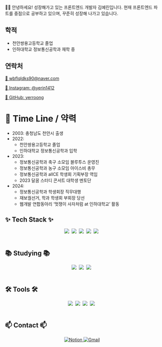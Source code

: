 <aside>
👋🏻 안녕하세요! 성장해가고 있는 프론트엔드 개발자 김예린입니다. 현재 프론트엔드 파트를 중점으로 공부하고 있으며, 꾸준히 성장해 나가고 있습니다.
</aside>

## 학적

- 천안쌍용고등학교 졸업
- 인하대학교 정보통신공학과 재학 중

## 연락처

[📧 wbflqldks90@naver.com](mailto:wbflqldks90@naver.com)

[📱 Instagram: @yerin1412](https://www.instagram.com/yerin1412?igsh=MnF5a2wyYjh5aGhz)

[📁 GitHub: yerroong](https://github.com/yerroong)

# 📅 Time Line / 약력

- 2003: 충청남도 천안시 출생
- 2022:
    - 천안쌍용고등학교 졸업
    - 인하대학교 정보통신공학과 입학
- 2023:
    - 정보통신공학과 축구 소모임 블루투스 운영진
    - 정보통신공학과 농구 소모임 아이스비 총무
    - 정보통신공학과 alICE 학생회 기획부장 역임
    - 2023 달꿈 스터디 콘서트 대학생 멘토단
- 2024:
    - 정보통신공학과 학생회장 직무대행
    - 재보궐선거, 학과 학생회 부회장 당선
    - 웹개발 연합동아리 ‘멋쟁이 사자처럼 at 인하대학교’ 활동

## ✨ Tech Stack ✨
<div align="center">
  <img src="https://img.shields.io/badge/react-20232a.svg?style=for-the-badge&logo=react&logoColor=61DAFB" />&nbsp
  <img src="https://img.shields.io/badge/javascript-F7DF1E.svg?style=for-the-badge&logo=javascript&logoColor=20232a" />&nbsp
  <img src="https://img.shields.io/badge/html5-E34F26.svg?style=for-the-badge&logo=html5&logoColor=white" />&nbsp
  <img src="https://img.shields.io/badge/css3-1572B6.svg?style=for-the-badge&logo=css3&logoColor=white" />&nbsp
  <img src="https://img.shields.io/badge/c++-00599C.svg?style=for-the-badge&logo=c%2B%2B&logoColor=white" />&nbsp
</div>

<br>

## 📚 Studying 📚
<div align="center">
  <img src="https://img.shields.io/badge/python-3670A0?style=for-the-badge&logo=python&logoColor=ffdd54" />&nbsp
  <img src="https://img.shields.io/badge/React%20Query-FF4154?style=for-the-badge&logo=react%20query&logoColor=white" />&nbsp
  <img src="https://img.shields.io/badge/typescript-007ACC.svg?style=for-the-badge&logo=typescript&logoColor=white" />&nbsp
</div>

<br>

## 🛠 Tools 🛠
<div align="center">
  <img src="https://img.shields.io/badge/github-181717.svg?style=for-the-badge&logo=github&logoColor=white" />&nbsp
  <img src="https://img.shields.io/badge/Notion-F3F3F3.svg?style=for-the-badge&logo=notion&logoColor=black" />&nbsp
  <img src="https://img.shields.io/badge/figma-F24E1E.svg?style=for-the-badge&logo=figma&logoColor=white" />&nbsp
  <img src="https://img.shields.io/badge/VSCode-007ACC.svg?style=for-the-badge&logo=visual-studio-code&logoColor=white" />&nbsp
</div>

<br>

## 📫 Contact 📫
<div align="center">
  <a href="https://www.notion.so/yerin1412/s-Introduction-616b565939a34ca19cacfc0efa979746">
    <img src="https://img.shields.io/badge/Notion-000000?style=for-the-badge&logo=notion&logoColor=white" alt="Notion" />
  </a>
  <a href="mailto:wbflqldks90@inha.edu">
    <img src="https://img.shields.io/badge/Gmail-D14836?style=for-the-badge&logo=gmail&logoColor=white" alt="Gmail" />
  </a>
</div>
